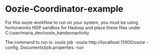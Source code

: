 # Oozie-Coordinator-example
For this oozie workflow to run on your system, you must be using hortonworks HDP sandbox for Hadoop and place these files under
C:/user/maria_dev/oozie_handsonactivity

The command to run is:
      oozie job   -oozie http://localhost:11000/oozie  -config  .Documents/job.properties  -run
